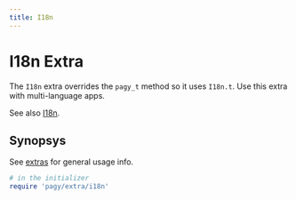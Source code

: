 ```yaml
---
title: I18n
---
```


# I18n Extra

The `I18n` extra overrides the `pagy_t` method so it uses `I18n.t`. Use this extra with multi-language apps.

See also [I18n](../api/frontend.md#i18n).

## Synopsys

See [extras](../extras.md) for general usage info.

```ruby
# in the initializer
require 'pagy/extra/i18n' 
```
